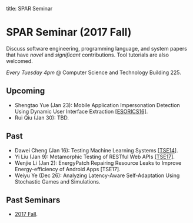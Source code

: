 title: SPAR Seminar

# SPAR Seminar (2017 Fall)

Discuss software engineering, programming language, and system papers that have *novel* and *significant* contributions. Tool tutorials are also welcomed.

*Every Tuesday 4pm* @ Computer Science and Technology Building 225.

## Upcoming

* Shengtao Yue (Jan 23): Mobile Application Impersonation Detection Using Dynamic User Interface Extraction [[ESORICS16]](https://link.springer.com/content/pdf/10.1007%2F978-3-319-45744-4_11.pdf).
* Rui Qiu (Jan 30): TBD.

## Past

* Dawei Cheng (Jan 16): Testing Machine Learning Systems [[TSE14]](http://ieeexplore.ieee.org/stamp/stamp.jsp?tp=&arnumber=6682887).
* Yi Liu (Jan 9): Metamorphic Testing of RESTful Web APIs [[TSE17]](http://www.lsi.us.es/~jtroya/publications/TSE2017_REST_prePrint.pdf).
* Wenjie Li (Jan 2): EnergyPatch Repairing Resource Leaks to Improve Energy-efficiency of Android Apps [TSE17].
* Weiyu Ye (Dec 26): Analyzing Latency-Aware Self-Adaptation Using Stochastic Games and Simulations.

## Past Seminars

* [2017 Fall](2017fall).
